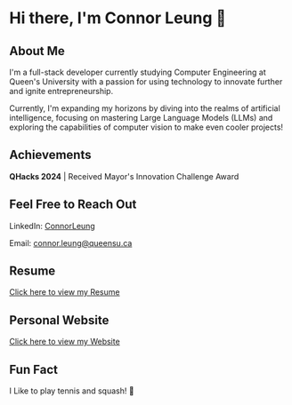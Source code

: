 <!--
**connor-leung/connor-leung** is a ✨ _special_ ✨ repository because its `README.md` (this file) appears on your GitHub profile.

Here are some ideas to get you started:

- 🔭 I’m currently working on ...
- 🌱 I’m currently learning ...
- 👯 I’m looking to collaborate on ...
- 🤔 I’m looking for help with ...
- 💬 Ask me about ...
- 📫 How to reach me: ...
- 😄 Pronouns: ...
- ⚡ Fun fact: ...
-->

# Hi there, I'm Connor Leung 👋

## About Me
I'm a full-stack developer currently studying Computer Engineering at Queen's University with a passion for using technology to innovate further and ignite entrepreneurship.

Currently, I'm expanding my horizons by diving into the realms of artificial intelligence, focusing on mastering Large Language Models (LLMs) and exploring the capabilities of computer vision to make even cooler projects!

## Achievements 
**QHacks 2024** | Received Mayor's Innovation Challenge Award

## Feel Free to Reach Out
LinkedIn: [ConnorLeung](https://www.linkedin.com/in/connorleung/)

Email: connor.leung@queensu.ca

## Resume
[Click here to view my Resume](https://drive.google.com/file/d/1GyXQaNuuA8Q71N557TXbyG9LZI4-DcsU/view?usp=sharing)

## Personal Website
[Click here to view my Website](http://www.connorleung.com)

## Fun Fact
I Like to play tennis and squash! 🎾
